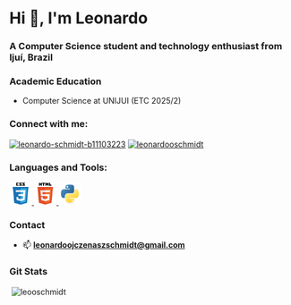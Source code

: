 # Hi 👋, I'm Leonardo
### A Computer Science student and technology enthusiast from Ijuí, Brazil

### Academic Education
- Computer Science at UNIJUI (ETC 2025/2)

### Connect with me:
<p align="left">
<a href="https://linkedin.com/in/leonardo-schmidt-b11103223" target="blank"><img align="center" src="https://raw.githubusercontent.com/rahuldkjain/github-profile-readme-generator/master/src/images/icons/Social/linked-in-alt.svg" alt="leonardo-schmidt-b11103223" height="30" width="40" /></a>
<a href="https://instagram.com/leonardooschmidt" target="blank"><img align="center" src="https://raw.githubusercontent.com/rahuldkjain/github-profile-readme-generator/master/src/images/icons/Social/instagram.svg" alt="leonardooschmidt" height="30" width="40" /></a>
</p>

### Languages and Tools:
<p align="left"> <a href="https://www.w3schools.com/css/" target="_blank" rel="noreferrer"> <img src="https://raw.githubusercontent.com/devicons/devicon/master/icons/css3/css3-original-wordmark.svg" alt="css3" width="40" height="40"/> </a> <a href="https://www.w3.org/html/" target="_blank" rel="noreferrer"> <img src="https://raw.githubusercontent.com/devicons/devicon/master/icons/html5/html5-original-wordmark.svg" alt="html5" width="40" height="40"/> </a> <a href="https://www.python.org" target="_blank" rel="noreferrer"> <img src="https://raw.githubusercontent.com/devicons/devicon/master/icons/python/python-original.svg" alt="python" width="40" height="40"/> </a> </p>

### Contact
- 📫 **leonardoojczenaszschmidt@gmail.com**

### Git Stats
<p>&nbsp;<img align="center" src="https://github-readme-stats.vercel.app/api?username=leooschmidt&show_icons=true&locale=en" alt="leooschmidt" /></p>
